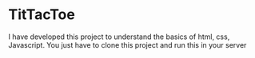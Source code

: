 # TitTacToe
I have developed this project to understand the basics of html, css, Javascript. You just have to clone this project and run this in your server 
